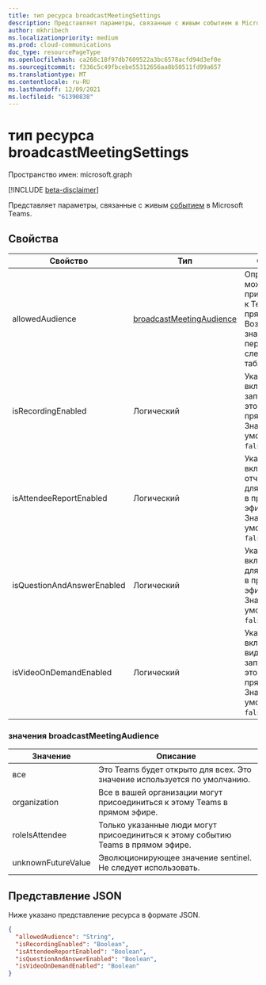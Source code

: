 ```yaml
---
title: тип ресурса broadcastMeetingSettings
description: Представляет параметры, связанные с живым событием в Microsoft Teams.
author: mkhribech
ms.localizationpriority: medium
ms.prod: cloud-communications
doc_type: resourcePageType
ms.openlocfilehash: ca268c18f97db7609522a3bc6578acfd94d3ef0e
ms.sourcegitcommit: f336c5c49fbcebe55312656aa8b50511fd99a657
ms.translationtype: MT
ms.contentlocale: ru-RU
ms.lasthandoff: 12/09/2021
ms.locfileid: "61390838"
---
```

# <a name="broadcastmeetingsettings-resource-type"></a>тип ресурса broadcastMeetingSettings

Пространство имен: microsoft.graph

[!INCLUDE [beta-disclaimer](../../includes/beta-disclaimer.md)]

Представляет параметры, связанные с живым [событием](/microsoftteams/teams-live-events/what-are-teams-live-events) в Microsoft Teams.

## <a name="properties"></a>Свойства

| Свойство                   | Тип                     | Описание                                                                     |
| -------------------------- | ------------------------ | ------------------------------------------------------------------------------- |
| allowedAudience            | [broadcastMeetingAudience](#broadcastmeetingaudience-values) | Определяет, кто может присоединиться к Teams в прямом эфире. Возможные значения перечислены в следующей таблице. |
| isRecordingEnabled         | Логический                  | Указывает, включена ли запись для этого Teams в прямом эфире. Значение по умолчанию — `false`.          |
| isAttendeeReportEnabled    | Логический                  | Указывает, включен ли отчет участника для этого Teams в прямом эфире. Значение по умолчанию — `false`.    |
| isQuestionAndAnswerEnabled | Логический                  | Указывает, включен ли Q&A для этого Teams в прямом эфире. Значение по умолчанию — `false`.                |
| isVideoOnDemandEnabled     | Логический                  | Указывает, включено ли видео по запросу для этого Teams в прямом эфире. Значение по умолчанию — `false`.    |

### <a name="broadcastmeetingaudience-values"></a>значения broadcastMeetingAudience

| Значение              | Описание                                                       |
| ------------------ | ----------------------------------------------------------------- |
| все           | Это Teams будет открыто для всех. Это значение используется по умолчанию. |
| organization       | Все в вашей организации могут присоединиться к этому Teams в прямом эфире.                     |
| roleIsAttendee     | Только указанные люди могут присоединиться к этому событию Teams в прямом эфире.                |
| unknownFutureValue | Эволюционирующее значение sentinel. Не следует использовать.  |

## <a name="json-representation"></a>Представление JSON

Ниже указано представление ресурса в формате JSON.

<!-- {
  "blockType": "resource",
  "optionalProperties": [],
  "@odata.type": "microsoft.graph.broadcastMeetingSettings"
}-->
```json
{
  "allowedAudience": "String",
  "isRecordingEnabled": "Boolean",
  "isAttendeeReportEnabled": "Boolean",
  "isQuestionAndAnswerEnabled": "Boolean",
  "isVideoOnDemandEnabled": "Boolean"
}
```

<!-- uuid: 8fcb5dbc-d5aa-4681-8e31-b001d5168d79
2015-10-25 14:57:30 UTC -->
<!--
{
  "type": "#page.annotation",
  "description": "broadcastSettings resource",
  "keywords": "",
  "section": "documentation",
  "tocPath": "",
  "suppressions": []
}
-->
